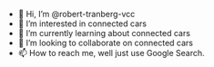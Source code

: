 - 👋 Hi, I’m @robert-tranberg-vcc
- 👀 I’m interested in connected cars
- 🌱 I’m currently learning about connected cars
- 💞️ I’m looking to collaborate on connected cars
- 📫 How to reach me, well just use Google Search.

<!---
robert-tranberg-vcc/robert-tranberg-vcc is a ✨ special ✨ repository because its `README.md` (this file) appears on your GitHub profile.
You can click the Preview link to take a look at your changes.
--->
